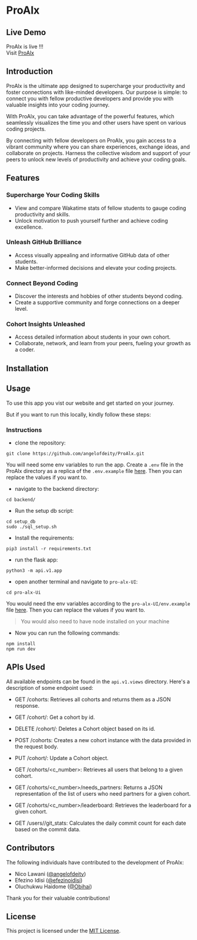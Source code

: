 # ProAlx
## Live Demo
ProAlx is live !!!  
Visit [ProAlx](https://proalx.live)
## Introduction

ProAlx is the ultimate app designed to supercharge your productivity and foster connections with like-minded developers. Our purpose is simple: to connect you with fellow productive developers and provide you with valuable insights into your coding journey.

With ProAlx, you can take advantage of the powerful features, which seamlessly visualizes the time you and other users have spent on various coding projects.

By connecting with fellow developers on ProAlx, you gain access to a vibrant community where you can share experiences, exchange ideas, and collaborate on projects. Harness the collective wisdom and support of your peers to unlock new levels of productivity and achieve your coding goals.

## Features

### Supercharge Your Coding Skills
- View and compare Wakatime stats of fellow students to gauge coding productivity and skills.
- Unlock motivation to push yourself further and achieve coding excellence.

### Unleash GitHub Brilliance
- Access visually appealing and informative GitHub data of other students.
- Make better-informed decisions and elevate your coding projects.

### Connect Beyond Coding
- Discover the interests and hobbies of other students beyond coding.
- Create a supportive community and forge connections on a deeper level.

### Cohort Insights Unleashed
- Access detailed information about students in your own cohort.
- Collaborate, network, and learn from your peers, fueling your growth as a coder.

## Installation

## Usage

To use this app you vist our website and get started on your journey.

But if you want to run this locally, kindly follow these steps:

### Instructions

- clone the repository:
```
git clone https://github.com/angelofdeity/ProAlx.git
```
You will need some env variables to run the app. Create a `.env` file in the ProAlx directory as a replica of the `.env.example` file [here](env_example). Then you can replace the values if you want to.

- navigate to the backend directory:
```
cd backend/
```

- Run the setup db script:
```
cd setup_db
sudo ./sql_setup.sh
```
- Install the requirements:
```
pip3 install -r requirements.txt
```
- run the flask app:
```
python3 -m api.v1.app
```

- open another terminal and navigate to `pro-alx-UI`:
```
cd pro-alx-Ui
```
You would need the env variables according to the `pro-alx-UI/env.example` file [here](pro-alx-UI/env_example). Then you can replace the values if you want to.
> You would also need to have node installed on your machine
- Now you can run the following commands:
```
npm install
npm run dev
```



## APIs Used

All available endpoints can be found in the `api.v1.views` directory.
Here's a description of some endpoint used:

- GET /cohorts: Retrieves all cohorts and returns them as a JSON response.

- GET /cohort/<id>: Get a cohort by id.

- DELETE /cohort/<id>: Deletes a Cohort object based on its id.

- POST /cohorts: Creates a new cohort instance with the data provided in the request body.

- PUT /cohort/<id>: Update a Cohort object.

- GET /cohorts/<c_number>: Retrieves all users that belong to a given cohort.

- GET /cohorts/<c_number>/needs_partners: Returns a JSON representation of the list of users who need partners for a given cohort.

- GET /cohorts/<c_number>/leaderboard: Retrieves the leaderboard for a given cohort.

- GET /users/<id>/git_stats: Calculates the daily commit count for each date based on the commit data.


## Contributors

The following individuals have contributed to the development of ProAlx:

- Nico Lawani ([@angelofdeity](https://github.com/angelofdeity))
- Efezino Idisi ([@efezinoidisi](https://github.com/efezinoidisi))
- Oluchukwu Haidome ([@Obihai](https://github.com/Obihai))

Thank you for their valuable contributions!

## License

This project is licensed under the [MIT License](LICENSE).
